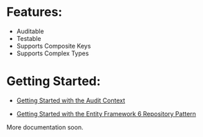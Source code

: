 # Features:

* Auditable
* Testable
* Supports Composite Keys
* Supports Complex Types

# Getting Started:

* [Getting Started with the Audit Context](https://github.com/davidbreyer/EntityFrameworkRepository6/wiki/Getting-Started-with-the-Audit-Context)

* [Getting Started with the Entity Framework 6 Repository Pattern](https://github.com/davidbreyer/EntityFrameworkRepository6/wiki/Entity-Framework-6-Repository-Pattern)

More documentation soon.

